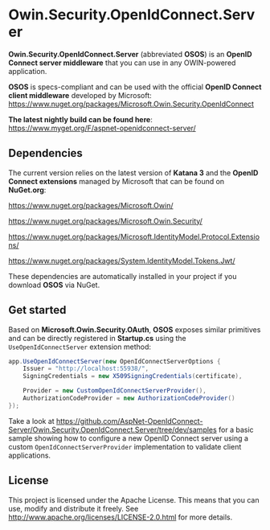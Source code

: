Owin.Security.OpenIdConnect.Server
==================================

__Owin.Security.OpenIdConnect.Server__ (abbreviated __OSOS__) is an __OpenID Connect server middleware__ that you can use in any OWIN-powered application.

__OSOS__ is specs-compliant and can be used with the official __OpenID Connect client middleware__ developed by Microsoft: https://www.nuget.org/packages/Microsoft.Owin.Security.OpenIdConnect

__The latest nightly build can be found here__: https://www.myget.org/F/aspnet-openidconnect-server/

## Dependencies

The current version relies on the latest version of __Katana 3__ and the __OpenID Connect extensions__ managed by Microsoft that can be found on __NuGet.org__:

https://www.nuget.org/packages/Microsoft.Owin/

https://www.nuget.org/packages/Microsoft.Owin.Security/

https://www.nuget.org/packages/Microsoft.IdentityModel.Protocol.Extensions/

https://www.nuget.org/packages/System.IdentityModel.Tokens.Jwt/

These dependencies are automatically installed in your project if you download __OSOS__ via NuGet.

## Get started

Based on __Microsoft.Owin.Security.OAuth__, __OSOS__ exposes similar primitives and can be directly registered in __Startup.cs__ using the `UseOpenIdConnectServer` extension method:

```csharp
app.UseOpenIdConnectServer(new OpenIdConnectServerOptions {
    Issuer = "http://localhost:55938/",
    SigningCredentials = new X509SigningCredentials(certificate),

    Provider = new CustomOpenIdConnectServerProvider(),
    AuthorizationCodeProvider = new AuthorizationCodeProvider()
});
```

Take a look at https://github.com/AspNet-OpenIdConnect-Server/Owin.Security.OpenIdConnect.Server/tree/dev/samples for a basic sample showing how to configure a new OpenID Connect server using a custom `OpenIdConnectServerProvider` implementation to validate client applications.

## License

This project is licensed under the Apache License.
This means that you can use, modify and distribute it freely.
See http://www.apache.org/licenses/LICENSE-2.0.html for more details.
